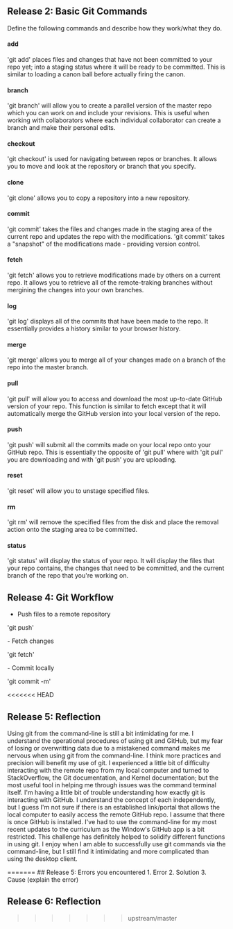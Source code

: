## Release 2: Basic Git Commands
Define the following commands and describe how they work/what they do.  


#### add
<p>'git add' places files and changes that have not been committed to your repo yet; into a staging status where it will be ready to be committed. This is similar to loading a canon ball before actually firing the canon.</p>

#### branch
<p>'git branch' will allow you to create a parallel version of the master repo which you can work on and include your revisions. This is useful when working with collaborators where each individual collaborator can create a branch and make their personal edits.</p>

#### checkout
<p>'git checkout' is used for navigating between repos or branches. It allows you to move and look at the repository or branch that you specify.</p>

#### clone
<p>'git clone' allows you to copy a repository into a new repository.</p>

#### commit
<p>'git commit' takes the files and changes made in the staging area of the current repo and updates the repo with the modifications. 'git commit' takes a "snapshot" of the modifications made - providing version control.</p>

#### fetch
<p>'git fetch' allows you to retrieve modifications made by others on a current repo. It allows you to retrieve all of the remote-traking branches without mergining the changes into your own branches.</p>

#### log
<p>'git log' displays all of the commits that have been made to the repo. It essentially provides a history similar to your browser history.</p>

#### merge
<p>'git merge' allows you to merge all of your changes made on a branch of the repo into the master branch.</p>

#### pull
<p>'git pull' will allow you to access and download the most up-to-date GitHub version of your repo. This function is similar to fetch except that it will automatically merge the GitHub version into your local version of the repo.</p>

#### push
<p>'git push' will submit all the commits made on your local repo onto your GitHub repo. This is essentially the opposite of 'git pull' where with 'git pull' you are downloading and with 'git push' you are uploading.</p>

#### reset
<p>'git reset' will allow you to unstage specified files.</p>

#### rm
<p>'git rm' will remove the specified files from the disk and place the removal action onto the staging area to be committed.</p>

#### status
<p>'git status' will display the status of your repo. It will display the files that your repo contains, the changes that need to be committed, and the current branch of the repo that you're working on.</p>


## Release 4: Git Workflow

- Push files to a remote repository
<p>'git push'</p>
- Fetch changes
<p>'git fetch'</p>
- Commit locally
<p>'git commit -m'</p>

<<<<<<< HEAD
## Release 5: Reflection

<p>Using git from the command-line is still a bit intimidating for me. I understand the operational procedures of using git and GitHub, but my fear of losing or overwritting data due to a mistakened command makes me nervous when using git from the command-line. I think more practices and precision will benefit my use of git. I experienced a little bit of difficulty interacting with the remote repo from my local computer and turned to StackOverflow, the Git documentation, and Kernel documentation; but the most useful tool in helping me through issues was the command terminal itself. I'm having a little bit of trouble understanding how exactly git is interacting with GitHub. I understand the concept of each independently, but I guess I'm not sure if there is an established link/portal that allows the local computer to easily access the remote GitHub repo. I assume that there is once GitHub is installed. I've had  to use the command-line for my most recent updates to the curriculum as the Window's GitHub app is a bit restricted. This challenge has definitely helped to solidify different functions in using git. I enjoy when I am able to successfully use git commands via the command-line, but I still find it intimidating and more complicated than using the desktop client.</p>
=======
## Release 5: Errors you encountered
1. Error
2. Solution
3. Cause (explain the error)

## Release 6: Reflection
>>>>>>> upstream/master
